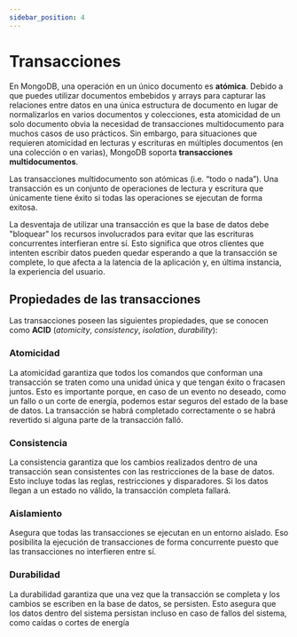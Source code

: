 ```yaml
---
sidebar_position: 4
---
```


# Transacciones

En MongoDB, una operación en un único documento es **atómica**. Debido a que puedes utilizar documentos embebidos y arrays para capturar las relaciones entre datos en una única estructura de documento en lugar de normalizarlos en varios documentos y colecciones, esta atomicidad de un solo documento obvia la necesidad de transacciones multidocumento para muchos casos de uso prácticos. Sin embargo, para situaciones que requieren atomicidad en lecturas y escrituras en múltiples documentos (en una colección o en varias), MongoDB soporta **transacciones multidocumentos**.

Las transacciones multidocumento son atómicas (i.e. “todo o nada”). Una transacción es un conjunto de operaciones de lectura y escritura que únicamente tiene éxito si todas las operaciones se ejecutan de forma exitosa.

La desventaja de utilizar una transacción es que la base de datos debe "bloquear" los recursos involucrados para evitar que las escrituras concurrentes interfieran entre sí. Esto significa que otros clientes que intenten escribir datos pueden quedar esperando a que la transacción se complete, lo que afecta a la latencia de la aplicación y, en última instancia, la experiencia del usuario.

## Propiedades de las transacciones

Las transacciones poseen las siguientes propiedades, que se conocen como **ACID** (*atomicity*, *consistency*, *isolation*, *durability*):

### Atomicidad
La atomicidad garantiza que todos los comandos que conforman una transacción se traten como una unidad única y que tengan éxito o fracasen juntos. Esto es importante porque, en caso de un evento no deseado, como un fallo o un corte de energía, podemos estar seguros del estado de la base de datos. La transacción se habrá completado correctamente o se habrá revertido si alguna parte de la transacción falló.

### Consistencia
La consistencia garantiza que los cambios realizados dentro de una transacción sean consistentes con las restricciones de la base de datos. Esto incluye todas las reglas, restricciones y disparadores. Si los datos llegan a un estado no válido, la transacción completa fallará.

### Aislamiento
Asegura que todas las transacciones se ejecutan en un entorno aislado. Eso posibilita la ejecución de transacciones de forma concurrente puesto que las transacciones no interfieren entre sí.

### Durabilidad
La durabilidad garantiza que una vez que la transacción se completa y los cambios se escriben en la base de datos, se persisten. Esto asegura que los datos dentro del sistema persistan incluso en caso de fallos del sistema, como caídas o cortes de energía
